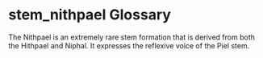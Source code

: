 # stem_nithpael Glossary
The Nithpael is an extremely rare stem formation that is derived from both the Hithpael and Niphal.  It expresses the reflexive voice of the Piel stem.